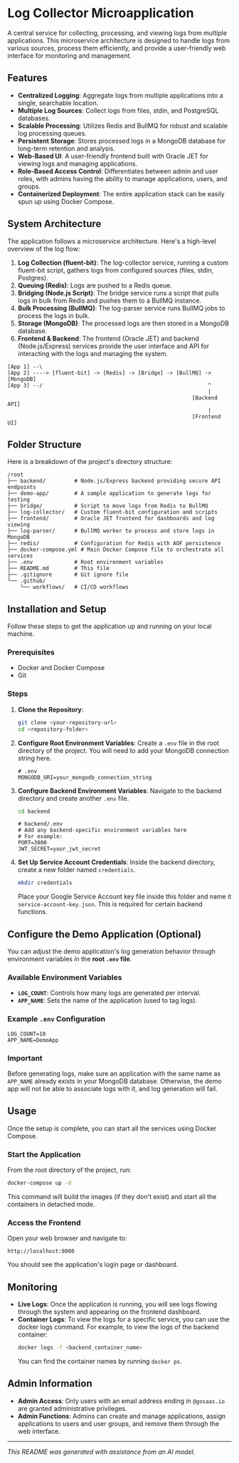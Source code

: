 # Log Collector Microapplication

A central service for collecting, processing, and viewing logs from multiple applications. This microservice architecture is designed to handle logs from various sources, process them efficiently, and provide a user-friendly web interface for monitoring and management.

## Features

- **Centralized Logging**: Aggregate logs from multiple applications into a single, searchable location.
- **Multiple Log Sources**: Collect logs from files, stdin, and PostgreSQL databases.
- **Scalable Processing**: Utilizes Redis and BullMQ for robust and scalable log processing queues.
- **Persistent Storage**: Stores processed logs in a MongoDB database for long-term retention and analysis.
- **Web-Based UI**: A user-friendly frontend built with Oracle JET for viewing logs and managing applications.
- **Role-Based Access Control**: Differentiates between admin and user roles, with admins having the ability to manage applications, users, and groups.
- **Containerized Deployment**: The entire application stack can be easily spun up using Docker Compose.

## System Architecture

The application follows a microservice architecture. Here's a high-level overview of the log flow:

1. **Log Collection (fluent-bit)**: The log-collector service, running a custom fluent-bit script, gathers logs from configured sources (files, stdin, Postgres).
2. **Queuing (Redis)**: Logs are pushed to a Redis queue.
3. **Bridging (Node.js Script)**: The bridge service runs a script that pulls logs in bulk from Redis and pushes them to a BullMQ instance.
4. **Bulk Processing (BullMQ)**: The log-parser service runs BullMQ jobs to process the logs in bulk.
5. **Storage (MongoDB)**: The processed logs are then stored in a MongoDB database.
6. **Frontend & Backend**: The frontend (Oracle JET) and backend (Node.js/Express) services provide the user interface and API for interacting with the logs and managing the system.

```
[App 1] --\
[App 2] ----> [fluent-bit] -> [Redis] -> [Bridge] -> [BullMQ] -> [MongoDB]
[App 3] --/                                                    ^
                                                               |
                                                          [Backend API]
                                                               |
                                                          [Frontend UI]
```

## Folder Structure

Here is a breakdown of the project's directory structure:

```
/root
├── backend/         # Node.js/Express backend providing secure API endpoints
├── demo-app/        # A sample application to generate logs for testing
├── bridge/          # Script to move logs from Redis to BullMQ
├── log-collector/   # Custom fluent-bit configuration and scripts
├── frontend/        # Oracle JET frontend for dashboards and log viewing
├── log-parser/      # BullMQ worker to process and store logs in MongoDB
├── redis/           # Configuration for Redis with AOF persistence
├── docker-compose.yml # Main Docker Compose file to orchestrate all services
├── .env             # Root environment variables
├── README.md        # This file
├── .gitignore       # Git ignore file
└── .github/
    └── workflows/   # CI/CD workflows
```

## Installation and Setup

Follow these steps to get the application up and running on your local machine.

### Prerequisites

- Docker and Docker Compose
- Git

### Steps

1. **Clone the Repository**:
   ```bash
   git clone <your-repository-url>
   cd <repository-folder>
   ```

2. **Configure Root Environment Variables**:
   Create a `.env` file in the root directory of the project. You will need to add your MongoDB connection string here.
   ```env
   # .env
   MONGODB_URI=your_mongodb_connection_string
   ```

3. **Configure Backend Environment Variables**:
   Navigate to the backend directory and create another `.env` file.
   ```bash
   cd backend
   ```
   ```env
   # backend/.env
   # Add any backend-specific environment variables here
   # For example:
   PORT=3000
   JWT_SECRET=your_jwt_secret
   ```

4. **Set Up Service Account Credentials**:
   Inside the backend directory, create a new folder named `credentials`.
   ```bash
   mkdir credentials
   ```
   Place your Google Service Account key file inside this folder and name it `service-account-key.json`. This is required for certain backend functions.

## Configure the Demo Application (Optional)

You can adjust the demo application's log generation behavior through environment variables in the **root `.env` file**.

### Available Environment Variables

- **`LOG_COUNT`**: Controls how many logs are generated per interval.
- **`APP_NAME`**: Sets the name of the application (used to tag logs).

### Example `.env` Configuration

```env
LOG_COUNT=10
APP_NAME=DemoApp
```

### Important

Before generating logs, make sure an application with the same name as `APP_NAME` already exists in your MongoDB database. Otherwise, the demo app will not be able to associate logs with it, and log generation will fail.

## Usage

Once the setup is complete, you can start all the services using Docker Compose.

### Start the Application

From the root directory of the project, run:
```bash
docker-compose up -d
```

This command will build the images (if they don't exist) and start all the containers in detached mode.

### Access the Frontend

Open your web browser and navigate to:
```
http://localhost:8000
```

You should see the application's login page or dashboard.

## Monitoring

- **Live Logs**: Once the application is running, you will see logs flowing through the system and appearing on the frontend dashboard.
- **Container Logs**: To view the logs for a specific service, you can use the docker logs command. For example, to view the logs of the backend container:
  ```bash
  docker logs -f <backend_container_name>
  ```
  You can find the container names by running `docker ps`.

## Admin Information

- **Admin Access**: Only users with an email address ending in `@gosaas.io` are granted administrative privileges.
- **Admin Functions**: Admins can create and manage applications, assign applications to users and user groups, and remove them through the web interface.

---

*This README was generated with assistance from an AI model.*
